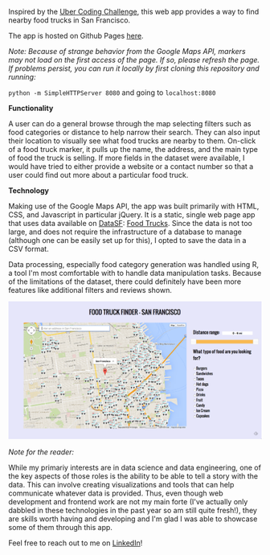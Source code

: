 Inspired by the [Uber Coding Challenge](https://github.com/uber/coding-challenge-tools/blob/master/coding_challenge.md), this web app provides a way to find nearby food trucks in San Francisco. 

The app is hosted on Github Pages [here](http://alexchao56.github.io/FoodTruckFinder/).

*Note: Because of strange behavior from the Google Maps API, markers may not load on the first access of the page. If so, please refresh the page. If problems persist, you can run it locally by first cloning this repository and running:*

`python -m SimpleHTTPServer 8080` and going to `localhost:8080`

**Functionality**

A user can do a general browse through the map selecting filters such as food categories or distance to help narrow their search. They can also input their location to visually see what food trucks are nearby to them. On-click of a food truck marker, it pulls up the name, the address, and the main type of food the truck is selling. If more fields in the dataset were available, I would have tried to either provide a website or a contact number so that a user could find out more about a particular food truck.

**Technology**

Making use of the Google Maps API, the app was built primarily with HTML, CSS, and Javascript in particular jQuery. It is a static, single web page app that uses data available on [DataSF](http://www.datasf.org/): [Food
Trucks](https://data.sfgov.org/Permitting/Mobile-Food-Facility-Permit/rqzj-sfat). Since the data is not too large, and does not require the infrastructure of a database to manage (although one can be easily set up for this), I opted to save the data in a CSV format.

Data processing, especially food category generation was handled using R, a tool I'm most comfortable with to handle data manipulation tasks. Because of the limitations of the dataset, there could definitely have been more features like additional filters and reviews shown.

![alt tag](https://raw.githubusercontent.com/alexchao56/FoodTruckFinder/master/images/screenshot.png)


*Note for the reader:*

While my primariy interests are in data science and data engineering, one of the key aspects of those roles is the ability to be able to tell a story with the data. This can involve creating visualizations and tools that can help communicate whatever data is provided. Thus, even though web development and frontend work are not my main forte (I've actually only dabbled in these technologies in the past year so am still quite fresh!), they are skills worth having and developing and I'm glad I was able to showcase some of them through this app. 

Feel free to reach out to me on [LinkedIn](www.linkedin.com/pub/alex-chao/42/600/8b4/)!
